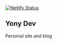 [![Netlify Status](https://api.netlify.com/api/v1/badges/6aae5570-c053-423b-a797-ac8f9d077202/deploy-status)](https://app.netlify.com/sites/yonydev/deploys)

## Yony Dev

Personal site and blog